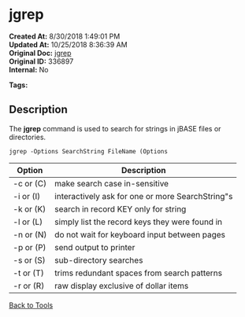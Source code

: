# jgrep

**Created At:** 8/30/2018 1:49:01 PM  
**Updated At:** 10/25/2018 8:36:39 AM  
**Original Doc:** [jgrep](https://docs.jbase.com/48399-tools/jgrep)  
**Original ID:** 336897  
**Internal:** No  

**Tags:**
<badge text='files search' vertical='middle' />
<badge text='directory search' vertical='middle' />

## Description

The **jgrep** command is used to search for strings in jBASE files or directories.

```
jgrep -Options SearchString FileName (Options
```


| Option | Description |
| --- | --- |
| -c or (C) | make search case in-sensitive |
| -i or (I) | interactively ask for one or more SearchString"s |
| -k or (K) | search in record KEY only for string |
| -l or (L) | simply list the record keys they were found in |
| -n or (N) | do not wait for keyboard input between pages |
| -p or (P) | send output to printer |
| -s or (S) | sub-directory searches |
| -t or (T) | trims redundant spaces from search patterns |
| -r or (R) | raw display exclusive of dollar items |

[Back to Tools](./../README.md)

  
<PageFooter />
